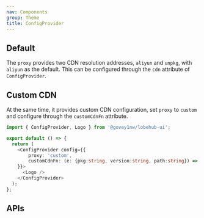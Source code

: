 ```yaml
---
nav: Components
group: Theme
title: ConfigProvider
---
```


## Default

The `proxy` provides two CDN resolution addresses, `aliyun` and `unpkg`, with `aliyun` as the default. This can be configured through the `cdn` attribute of `ConfigProvider`.

<code src="./demos/index.tsx" center></code>

## Custom CDN

At the same time, it provides custom CDN configuration, set `proxy` to `custom` and configure through the `customCdnFn` attribute.

```ts
import { ConfigProvider, Logo } from '@govey1nw/lobehub-ui';

export default () => {
  return (
    <ConfigProvider config={{
        proxy: 'custom',
        customCdnFn: (e: {pkg:string, version:string, path:string}) => `https://yourcdn/${pkg}/${version}/${path}`
    }}>
      <Logo />
    </ConfigProvider>
  );
};
```

## APIs

<API></API>
